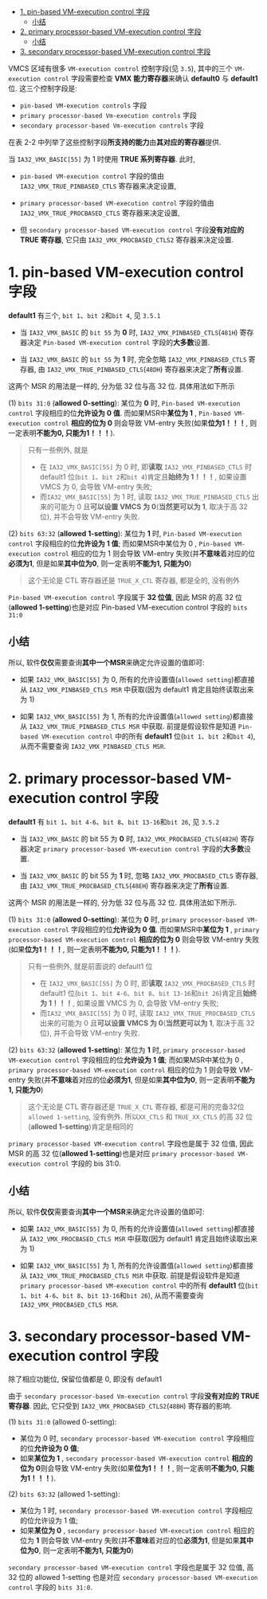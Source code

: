 
<!-- @import "[TOC]" {cmd="toc" depthFrom=1 depthTo=6 orderedList=false} -->

<!-- code_chunk_output -->

- [1. pin-based VM-execution control 字段](#1-pin-based-vm-execution-control-字段)
  - [小结](#小结)
- [2. primary processor-based VM-execution control 字段](#2-primary-processor-based-vm-execution-control-字段)
  - [小结](#小结-1)
- [3. secondary processor-based VM-execution control 字段](#3-secondary-processor-based-vm-execution-control-字段)

<!-- /code_chunk_output -->

VMCS 区域有很多 `VM-execution control` 控制字段(见 `3.5`), 其中的三个 `VM-execution control` 字段需要检查 **VMX 能力寄存器**来确认 **default0** 与 **default1** 位. 这三个控制字段是:

* `pin-based VM-execution controls` 字段
* `primary processor-based Vm-execution controls` 字段 
* `secondary processor-based Vm-execution controls` 字段

在表 2-2 中列举了这些控制字段**所支持的能力**由**其对应的寄存器**提供. 

当 `IA32_VMX_BASIC[55]` 为 1 时使用 **TRUE 系列寄存器**. 此时, 

* `pin-based VM-execution control` 字段的值由 `IA32_VMX_TRUE_PINBASED_CTLS` 寄存器来决定设置, 

* `primary processor-based VM-execution control` 字段的值由 `IA32_VMX_TRUE_PROCBASED_CTLS` 寄存器来决定设置, 

* 但 `secondary processor-based VM-execution control` 字段**没有对应的 TRUE 寄存器**, 它只由 `IA32_VMX_PROCBASED_CTLS2` 寄存器来决定设置. 

# 1. pin-based VM-execution control 字段

**default1** 有三个, `bit 1`、`bit 2`和`bit 4`, 见 `3.5.1`

* 当 `IA32_VMX_BASIC` 的 `bit 55` 为 **0** 时, `IA32_VMX_PINBASED_CTLS`(`481H`) 寄存器决定 `Pin-based VM-execution control` 字段的**大多数**设置. 

* 当 `IA32_VMX_BASIC` 的 `bit 55` 为 **1** 时, 完全忽略 `IA32_VMX_PINBASED_CTLS` 寄存器, 由 `IA32_VMX_TRUE_PINBASED_CTLS`(`48DH`) 寄存器来决定了**所有**设置. 

这两个 MSR 的用法是一样的, 分为低 32 位与高 32 位. 具体用法如下所示

(1) `bits 31:0` (**allowed 0-setting**): 某位为 **0** 时, `Pin-based VM-execution control` 字段相应的位**允许设为 0 值**. 而如果MSR中**某位为 1** , `Pin-based VM-execution control` **相应的位为 0** 则会导致 VM-entry 失败(如果**位为1！！！**, 则一定表明**不能为0, 只能为1！！！**). 

> 只有一些例外, 就是
> * 在 `IA32_VMX_BASIC[55]` 为 0 时, 即**读取** `IA32_VMX_PINBASED_CTLS` 时 default1 位(`bit 1`、`bit 2`和`bit 4`)肯定且**始终为 1！！！**, 如果设置 VMCS 为 0, 会导致 VM-entry 失败; 
> * 而`IA32_VMX_BASIC[55]` 为 1 时, 读取 `IA32_VMX_TRUE_PINBASED_CTLS` 出来的可能为 0 且**可以设置 VMCS 为 0**(**当然更可以为 1**, 取决于高 32 位), 并不会导致 VM-entry 失败.

(2) `bits 63:32` (**allowed 1-setting**): 某位为 **1** 时, `Pin-based VM-execution control` 字段相应的位**允许设为 1 值**; 而如果MSR中某位为 0 , `Pin-based VM-execution control` 相应的位为 1 则会导致 VM-entry 失败(并**不意味**着对应的位**必须为1**, 但是如果**其中位为0**, 则一定表明**不能为1, 只能为0**)

> 这个无论是 CTL 寄存器还是 `TRUE_X_CTL` 寄存器, 都是全的, 没有例外

`Pin-based VM-execution control` 字段属于 **32 位值**, 因此 MSR 的高 32 位(**allowed 1-setting**)也是对应 Pin-based VM-execution control 字段的 `bits 31:0`

## 小结

所以, 软件**仅仅**需要查询**其中一个MSR**来确定允许设置的值即可:

* 如果 `IA32_VMX_BASIC[55]` 为 0, 所有的允许设置值(`allowed setting`)都直接从 `IA32_VMX_PINBASED_CTLS MSR` 中获取(因为 default1 肯定且始终读取出来为 1)

* 如果 `IA32_VMX_BASIC[55]` 为 1, 所有的允许设置值(`allowed setting`)都直接从 `IA32_VMX_TRUE_PINBASED_CTLS MSR` 中获取. 前提是假设软件是知道 `Pin-based VM-execution control` 中的所有 **default1** 位(`bit 1`、`bit 2`和`bit 4`), 从而不需要查询 `IA32_VMX_PINBASED_CTLS MSR`.

# 2. primary processor-based VM-execution control 字段

**default1** 有 `bit 1`、`bit 4-6`、`bit 8`、`bit 13-16`和`bit 26`, 见 `3.5.2`

* 当 `IA32_VMX_BASIC` 的 bit 55 为 **0** 时, `IA32_VMX_PROCBASED_CTLS`(`482H`) 寄存器决定 `primary processor-based VM-execution control` 字段的**大多数**设置. 

* 当 `IA32_VMX_BASIC` 的 bit 55 为 **1** 时, 忽略 `IA32_VMX_PROCBASED_CTLS` 寄存器, 由 `IA32_VMX_TRUE_PROCBASED_CTLS`(`48EH`) 寄存器来决定了**所有**设置. 

这两个 MSR 的用法是一样的, 分为低 32 位与高 32 位. 具体用法如下所示. 

(1) `bits 31:0` (**allowed 0-setting**): 某位为 **0** 时, `primary processor-based VM-execution control` 字段相应的位**允许设为 0 值**. 而如果MSR中**某位为 1** , `primary processor-based VM-execution control` **相应的位为 0** 则会导致 VM-entry 失败(如果**位为1！！！**, 则一定表明**不能为0, 只能为1！！！**). 

> 只有一些例外, 就是前面说的 default1 位
> * 在 `IA32_VMX_BASIC[55]` 为 0 时, 即**读取** `IA32_VMX_PROCBASED_CTLS` 时 default1 位(`bit 1`、`bit 4-6`、`bit 8`、`bit 13-16`和`bit 26`)肯定且**始终为 1！！！**, 如果设置 VMCS 为 0, 会导致 VM-entry 失败; 
> * 而`IA32_VMX_BASIC[55]` 为 0 时, 读取 `IA32_VMX_TRUE_PROCBASED_CTLS` 出来的可能为 0 且**可以设置 VMCS 为 0**(**当然更可以为 1**, 取决于高 32 位), 并不会导致 VM-entry 失败.

(2) `bits 63:32` (**allowed 1-setting**): 某位为 **1** 时, `primary processor-based VM-execution control` 字段相应的位**允许设为 1 值**; 而如果MSR中某位为 0 , `primary processor-based VM-execution control` 相应的位为 1 则会导致 VM-entry 失败(并**不意味**着对应的位**必须为1**, 但是如果**其中位为0**, 则一定表明**不能为1, 只能为0**)

> 这个无论是 CTL 寄存器还是 `TRUE_X_CTL` 寄存器, 都是可用的完备32位 `allowed 1-setting`, 没有例外. 所以`XX_CTLS` 和 `TRUE_XX_CTLS` 的高 32 位(**allowed 1-setting**)肯定是相同的

`primary processor-based VM-execution control` 字段也是属于 32 位值, 因此 MSR 的高 32 位(**allowed 1-setting**)也是对应 `primary processor-based VM-execution control` 字段的 bis 31:0. 

## 小结

所以, 软件**仅仅**需要查询**其中一个MSR**来确定允许设置的值即可:

* 如果 `IA32_VMX_BASIC[55]` 为 0, 所有的允许设置值(`allowed setting`)都直接从 `IA32_VMX_PROCBASED_CTLS MSR` 中获取(因为 default1 肯定且始终读取出来为 1)

* 如果 `IA32_VMX_BASIC[55]` 为 1, 所有的允许设置值(`allowed setting`)都直接从 `IA32_VMX_TRUE_PROCBASED_CTLS MSR` 中获取. 前提是假设软件是知道 `primary processor-based VM-execution control` 中的所有 **default1** 位(`bit 1`、`bit 4-6`、`bit 8`、`bit 13-16`和`bit 26`), 从而不需要查询 `IA32_VMX_PROCBASED_CTLS MSR`.

# 3. secondary processor-based VM-execution control 字段

除了相应功能位, 保留位值都是 0, 即没有 default1

由于 `secondary processor-based Vm-execution control` 字段**没有对应的 TRUE 寄存器**. 因此, 它只受到 `IA32_VMX_PROCBASED_CTLS2`(`48BH`) 寄存器的影响. 

(1) `bits 31:0` (allowed 0-setting):

* 某位为 0 时, `secondary processor-based VM-execution control` 字段相应的位**允许设为 0 值**;
* 如果**某位为 1** , `secondary processor-based VM-execution control` **相应的位为 0**则会导致 VM-entry 失败(如果**位为1！！！**, 则一定表明**不能为0, 只能为1！！！**). 

(2) `bits 63:32` (allowed 1-setting):

* 某位为 1 时, `secondary processor-based VM-execution control` 字段相应的位允许设为 1 值;
* 如果**某位为 0** , `secondary processor-based VM-execution control` 相应的位为 **1** 则会导致 VM-entry 失败(并**不意味**着对应的位**必须为1**, 但是如果**其中位为0**, 则一定表明**不能为1, 只能为0**)

`secondary processor-based VM-execution control` 字段也是属于 32 位值, 高 32 位的  allowed 1-setting 也是对应 `secondary processor-based VM-execution control` 字段的 `bits 31:0`. 